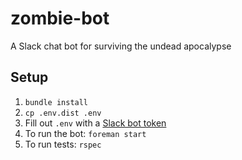 # zombie-bot
A Slack chat bot for surviving the undead apocalypse

## Setup

1. `bundle install`
1. `cp .env.dist .env`
1. Fill out `.env` with a [Slack bot token](https://my.slack.com/services/new/bot)
1. To run the bot: `foreman start`
1. To run tests: `rspec`

